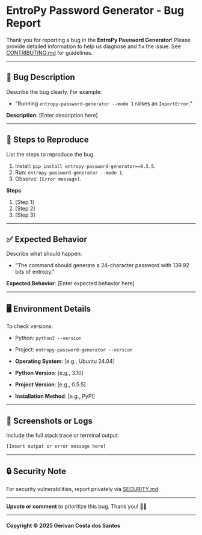 # EntroPy Password Generator - Bug Report

Thank you for reporting a bug in the **EntroPy Password Generator**! Please provide detailed information to help us diagnose and fix the issue. See [CONTRIBUTING.md](https://github.com/gerivanc/entropy-password-generator/blob/main/CONTRIBUTING.md) for guidelines.

---

## 📌 Bug Description
Describe the bug clearly. For example:
- "Running `entropy-password-generator --mode 1` raises an `ImportError`."

**Description**:
[Enter description here]

---

## 🔄 Steps to Reproduce
List the steps to reproduce the bug:
1. Install: `pip install entropy-password-generator==0.5.5`.
2. Run: `entropy-password-generator --mode 1`.
3. Observe: `[Error message]`.

**Steps**:
1. [Step 1]
2. [Step 2]
3. [Step 3]

---

## ✅ Expected Behavior
Describe what should happen:
- "The command should generate a 24-character password with 139.92 bits of entropy."

**Expected Behavior**:
[Enter expected behavior here]

---

## 🖥️ Environment Details
To check versions:
- Python: `python3 --version`
- Project: `entropy-password-generator --version`

- **Operating System**: [e.g., Ubuntu 24.04]
- **Python Version**: [e.g., 3.10]
- **Project Version**: [e.g., 0.5.5]
- **Installation Method**: [e.g., PyPI]

---

## 📸 Screenshots or Logs
Include the full stack trace or terminal output:
```bash
[Insert output or error message here]
```

---

## 🔒 Security Note
For security vulnerabilities, report privately via [SECURITY.md](https://github.com/gerivanc/entropy-password-generator/blob/main/SECURITY.md).

---

**Upvote or comment** to prioritize this bug. Thank you! 🚀🔑

---

#### Copyright © 2025 Gerivan Costa dos Santos
